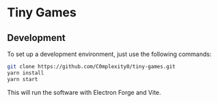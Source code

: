 # Tiny Games

## Development
To set up a development environment, just use the following commands:

```bash
git clone https://github.com/C0mplexity0/tiny-games.git
yarn install
yarn start
```

This will run the software with Electron Forge and Vite.

